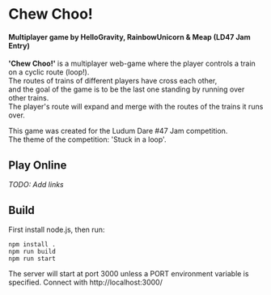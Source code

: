 # Chew Choo!
#### Multiplayer game by HelloGravity, RainbowUnicorn & Meap (LD47 Jam Entry)

**'Chew Choo!'** is a multiplayer web-game where the player controls a train on a cyclic route (loop!).  
The routes of trains of different players have cross each other,  
and the goal of the game is to be the last one standing by running over other trains.  
The player's route will expand and merge with the routes of the trains it runs over.  

This game was created for the Ludum Dare #47 Jam competition.  
The theme of the competition: 'Stuck in a loop'.  
  
  
## Play Online
  
_TODO: Add links_  
  
  
## Build
First install node.js, then run:

    npm install .
    npm run build
    npm run start

The server will start at port 3000 unless a PORT environment variable is specified.
Connect with http://localhost:3000/  
